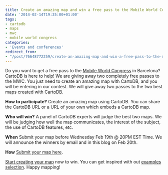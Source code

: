 ```yaml
---
title: Create an amazing map and win a free pass to the Mobile World Congress
date: '2014-02-14T19:35:00+01:00'
tags:
- cartodb
- maps
- mwc
- mobile world congress
categories:
- 'Events and conferences'
redirect_from:
- "/post/76648772259/create-an-amazing-map-and-win-a-free-pass-to-the-mobile/"
---
```


Do you want to get a free pass to the <a href="http://www.mobileworldcongress.com/">Mobile World Congress</a> in Barcelona? CartoDB is here to help! We are giving away two completely free passes to the MWC. You just need to create an amazing map with CartoDB, and you will be entering in our contest. We will give away two passes to the two best maps created with CartoDB.

**How to participate?** Create an amazing map using CartoDB. You can share the CartoDB URL or a URL of your own which embeds a CartoDB map.

**Who will win?** A panel of CartoDB experts will judge the best two maps. We will be judging how well the map communicates, the interest of the subject, the use of CartoDB features, etc.

**When** Submit your map before Wednesday Feb 19th @ 20PM EST Time. We will announce the winners by email and in this blog on Feb 20th.

**How** <a href="https://docs.google.com/a/cartodb.com/forms/d/1JWQZZTJItAzVCebigi37xhHXnmO07aJX7K4C6JcrMRE/viewform">Submit your map here</a>.

<a href="http://www.cartodb.com">Start creating your map</a> now to win. You can get inspired with out <a href="http://blog.cartodb.com/tagged/examples">examples selection</a>. Happy mapping!
